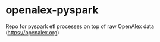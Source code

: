 # openalex-pyspark
Repo for pyspark etl processes on top of raw OpenAlex data (https://openalex.org)

